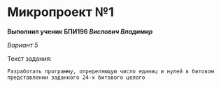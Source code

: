 # Микропроект №1

**Выполнил ученик БПИ196 *Вислович Владимир***

*Вариант 5*

Текст задания:

```
Разработать программу, определяющую число единиц и нулей в битовом представлении заданного 24-х битового целого
```

